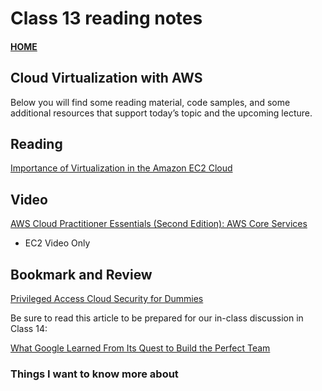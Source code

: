 # Class 13 reading notes

#### [HOME](https://cesarderio.github.io/reading-notes/)

## Cloud Virtualization with AWS

Below you will find some reading material, code samples, and some additional resources that support today’s topic and the upcoming lecture.

## Reading

[Importance of Virtualization in the Amazon EC2 Cloud](https://www.joe0.com/2017/06/11/importance-of-virtualization-in-the-amazon-ec2-cloud/)

## Video

[AWS Cloud Practitioner Essentials (Second Edition): AWS Core Services](https://www.aws.training/Details/eLearning?id=29700)

* EC2 Video Only

## Bookmark and Review

[Privileged Access Cloud Security for Dummies](https://www.dummies.com/wp-content/uploads/Privileged-Access-Cloud-Security-For-Dummies-Thycotic-Special-Edition.pdf)

Be sure to read this article to be prepared for our in-class discussion in Class 14:

[What Google Learned From Its Quest to Build the Perfect Team](https://www.google.com/amp/mobile.nytimes.com/2016/02/28/magazine/what-google-learned-from-its-quest-to-build-the-perfect-team.amp.html)

### Things I want to know more about
